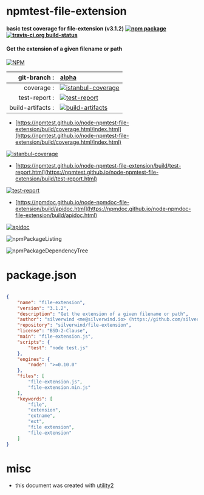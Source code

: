 # npmtest-file-extension

#### basic test coverage for  file-extension (v3.1.2)  [![npm package](https://img.shields.io/npm/v/npmtest-file-extension.svg?style=flat-square)](https://www.npmjs.org/package/npmtest-file-extension) [![travis-ci.org build-status](https://api.travis-ci.org/npmtest/node-npmtest-file-extension.svg)](https://travis-ci.org/npmtest/node-npmtest-file-extension)

#### Get the extension of a given filename or path

[![NPM](https://nodei.co/npm/file-extension.png?downloads=true&downloadRank=true&stars=true)](https://www.npmjs.com/package/file-extension)

| git-branch : | [alpha](https://github.com/npmtest/node-npmtest-file-extension/tree/alpha)|
|--:|:--|
| coverage : | [![istanbul-coverage](https://npmtest.github.io/node-npmtest-file-extension/build/coverage.badge.svg)](https://npmtest.github.io/node-npmtest-file-extension/build/coverage.html/index.html)|
| test-report : | [![test-report](https://npmtest.github.io/node-npmtest-file-extension/build/test-report.badge.svg)](https://npmtest.github.io/node-npmtest-file-extension/build/test-report.html)|
| build-artifacts : | [![build-artifacts](https://npmtest.github.io/node-npmtest-file-extension/glyphicons_144_folder_open.png)](https://github.com/npmtest/node-npmtest-file-extension/tree/gh-pages/build)|

- [https://npmtest.github.io/node-npmtest-file-extension/build/coverage.html/index.html](https://npmtest.github.io/node-npmtest-file-extension/build/coverage.html/index.html)

[![istanbul-coverage](https://npmtest.github.io/node-npmtest-file-extension/build/screenCapture.buildCi.browser.%252Ftmp%252Fbuild%252Fcoverage.lib.html.png)](https://npmtest.github.io/node-npmtest-file-extension/build/coverage.html/index.html)

- [https://npmtest.github.io/node-npmtest-file-extension/build/test-report.html](https://npmtest.github.io/node-npmtest-file-extension/build/test-report.html)

[![test-report](https://npmtest.github.io/node-npmtest-file-extension/build/screenCapture.buildCi.browser.%252Ftmp%252Fbuild%252Ftest-report.html.png)](https://npmtest.github.io/node-npmtest-file-extension/build/test-report.html)

- [https://npmdoc.github.io/node-npmdoc-file-extension/build/apidoc.html](https://npmdoc.github.io/node-npmdoc-file-extension/build/apidoc.html)

[![apidoc](https://npmdoc.github.io/node-npmdoc-file-extension/build/screenCapture.buildCi.browser.%252Ftmp%252Fbuild%252Fapidoc.html.png)](https://npmdoc.github.io/node-npmdoc-file-extension/build/apidoc.html)

![npmPackageListing](https://npmtest.github.io/node-npmtest-file-extension/build/screenCapture.npmPackageListing.svg)

![npmPackageDependencyTree](https://npmtest.github.io/node-npmtest-file-extension/build/screenCapture.npmPackageDependencyTree.svg)



# package.json

```json

{
    "name": "file-extension",
    "version": "3.1.2",
    "description": "Get the extension of a given filename or path",
    "author": "silverwind <me@silverwind.io> (https://github.com/silverwind)",
    "repository": "silverwind/file-extension",
    "license": "BSD-2-Clause",
    "main": "file-extension.js",
    "scripts": {
        "test": "node test.js"
    },
    "engines": {
        "node": ">=0.10.0"
    },
    "files": [
        "file-extension.js",
        "file-extension.min.js"
    ],
    "keywords": [
        "file",
        "extension",
        "extname",
        "ext",
        "file extension",
        "file-extension"
    ]
}
```



# misc
- this document was created with [utility2](https://github.com/kaizhu256/node-utility2)
